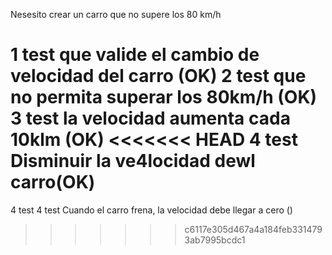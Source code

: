Nesesito crear un carro que no supere los 80 km/h

1 test que valide el cambio de velocidad del carro (OK)
2 test que no permita superar los 80km/h (OK)
3 test la velocidad aumenta cada 10klm (OK)
<<<<<<< HEAD
4 test Disminuir la ve4locidad dewl carro(OK)
=======
4 test
4 test Cuando el carro frena, la velocidad debe llegar a cero ()
>>>>>>> c6117e305d467a4a184feb3314793ab7995bcdc1
